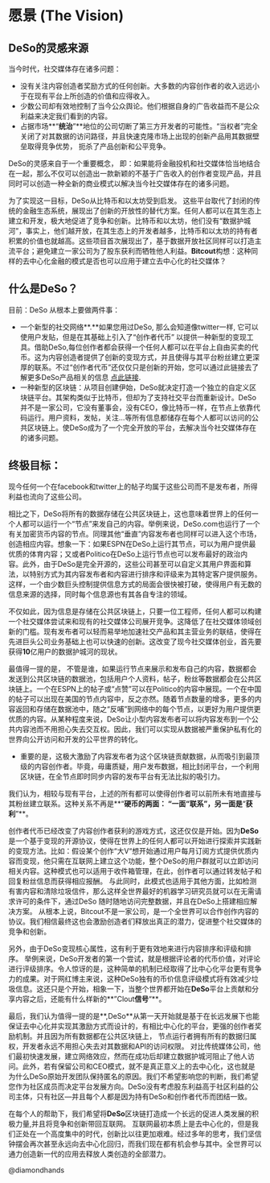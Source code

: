 # 愿景 \(The Vision\)

## **DeSo**的灵感来源

当今时代，社交媒体存在诸多问题：

* 没有关注内容创造者奖励方式的任何创新。大多数的内容创作者的收入远远小于在现有平台上所创造的价值和应得收入。
* 少数公司却有效地控制了当今公众舆论。他们根据自身的广告收益而不是公众利益来决定我们看到的内容。
* 占据市场**“**统治**”**地位的公司切断了第三方开发者的可能性。“当权者”完全关闭了对其数据的访问路径，并且快速克隆市场上出现的创新产品用其数据壁垒取得竞争优势， 扼杀了产品创新和公平竞争。

DeSo的灵感来自于一个重要概念， 即：如果能将金融投机和社交媒体恰当地结合在一起，那么不仅可以创造出一款新颖的不基于广告收入的创作者变现产品，并且同时可以创造一种全新的商业模式以解决当今社交媒体存在的诸多问题。

为了实现这一目标，DeSo从比特币和以太坊受到启发。 这些平台取代了封闭的传统的金融生态系统，展现出了创新的开放性的替代方案。任何人都可以在其生态上建立和开发，极大地促进了竞争和创新。比特币和以太坊，他们没有“数据护城河”，事实上，他们越开放，在其生态上的开发者越多，比特币和以太坊的持有者积累的价值也就越高。这些项目首次展现出了，基于数据开放社区同样可以打造主流平台；避免建立一家公司为了股东获利而牺牲他人利益。**Bitcout**构想：这种同样的去中心化金融的模式是否也可以应用于建立去中心化的社交媒体？

## 什么是**DeSo**？

目前：DeSo 从根本上要做两件事：

* 一个新型的社交网络**.**如果您用过DeSo, 那么会知道像twitter一样, 它可以使用户发贴，但是在其基础上引入了“创作者代币” 以提供一种新型的变现工具。借助DeSo,每位创作者都会获得一个任何人都可以在平台上自由买卖的代币。这为内容创造者提供了创新的变现方式，并且使得与其平台粉丝建立更深厚的联系。不过“创作者代币”还仅仅只是创新的开始，您可以通过此链接去了解更多DeSo产品相关的信息 [点此链接](https://bitclout.com/one_pager.pdf).
* 一种新型的区块链：从项目创建伊始，DeSo就决定打造一个独立的自定义区块链平台。其架构类似于比特币，但却为了支持社交平台而重新设计。DeSo并不是一家公司，它没有董事会，没有CEO，像比特币一样，在节点上依靠代码运行。用户资料，发帖，关注…等所有信息都储存在每个人都可以访问的公共区块链上。使DeSo成为了一个完全开放的平台，去解决当今社交媒体存在的诸多问题。

## 终极目标：

现今任何一个在facebook和twitter上的帖子均属于这些公司而不是发布者，所得利益也流向了这些公司。

相比之下，DeSo将所有的数据存储在公共区块链上，这也意味着世界上的任何一个人都可以运行一个“节点”来发自己的内容。举例来说，DeSo.com也运行了一个有关加密货币内容的节点。同理其他“垂直”内容发布者也同样可以进入这个市场，创造相应内容。想象一下：如果ESPN在DeSo上运行其节点，可以为用户提供最优质的体育内容；又或者Politico在DeSo上运行节点也可以发布最好的政治内容。此外，由于DeSo是完全开源的，这些公司甚至可以自定义其用户界面和算法，以特别方式为其内容发布者和内容进行排序和评级来为其特定客户提供服务。这样，一个由少数巨头控制提供信息方式的局面会很快被打破，使得用户有无数的信息来源的选择，同时每个信息源也有其各自专注的领域。

不仅如此，因为信息是存储在公共区块链上，只要一位工程师，任何人都可以构建一个社交媒体尝试来和现有的社交媒体公司展开竞争。这降低了在社交媒体领域创新的门槛。现有发布者可以轻而易举地加速社交产品和其主营业务的联结，使得在先进巨头公司业务基础上也可以快速的创新。这改变了现今社交媒体创业，首先要获得**10**亿用户的数据护城河的现状。

最值得一提的是， 不管是谁，如果运行节点来展示和发布自己的内容，数据都会发送到公共区块链的数据池，包括用户个人资料，帖子，粉丝等数据都会在公共区块链上。一个在ESPN上的帖子或“点赞”可以在Politico的内容中展现。一个在中国的帖子可以出现在美国的节点内容中，反之亦然。随着节点数量的增多，更多的内容返回和存储在数据池中，随之“反哺”到网络中的每个节点，以更好为用户提供更优质的内容。从某种程度来说，DeSo让小型内容发布者可以将内容发布到一个公共内容池而不用担心失去交互权。因此，我们可以实现从数据被严重保护私有化的世界向公开访问和开发的公平世界的转化。

* 重要的是，这极大激励了内容发布者为这个区块链贡献数据，从而吸引到最顶级的内容创作者。毕竟，毋庸质疑，用户发布数据，相比封闭平台，一个利用区块链，在全节点即时同步内容的发布平台有无法比拟的吸引力。

我们认为，相较与现有平台，上述的所有都可以使得创作者可以前所未有地直接与其粉丝建立联系。这种关系不再是**“**硬币的两面： **“**一面**“**联系**”**，另一面是**“**获利**”**。

创作者代币已经改变了内容创作者获利的游戏方式，这还仅仅是开始。因为**DeSo**是一个基于变现的开源协议，使得在世界上的任何人都可以开始进行探索并实践新的变现方法。比如：假设某个创作“大V“想开始通过用户每月订阅方式提供优质内容而变现，他只需在互联网上建立这个功能，整个DeSo的用户群就可以立即访问相关内容。这种模式也可以适用于收件箱管理，在此，创作者可以通过转发帖子和回复粉丝信息而获得相应报酬。 与此同时，此模式也适用于其他方面，比如检测有害内容和清除垃圾信件，那么这样全世界最好的机器学习研究员就可以在无需请求许可的条件下，通过DeSo 随时随地访问完整数据，并且在DeSo上搭建相应解决方案。 从根本上说，Bitcout不是一家公司，是一个全世界可以合作创作内容的协议。我们相信最终这也会激励创造者们释放出真正的潜力，促进整个社交媒体的竞争和创新。

另外，由于DeSo变现核心属性，这有利于更有效地来进行内容排序和评级和排序。 举例来说，DeSo开发者的第一个尝试，就是根据评论者的代币价值，对评论进行评级排序。令人惊讶的是，这种简单的机制已经取得了比中心化平台更有竞争力的成果。对于网红博主来说，这种DeSo独有的币价信息评级模式将有效减少垃圾信息。这还只是个开始，相象一下，当整个世界都开始在**DeSo**平台上贡献和分享内容之后，还能有什么样新的**”Clout**信号**“**。

最后，我们认为值得一提的是**,DeSo**从第一天开始就是基于在长远发展下也能保证去中心化并实现其激励方式而设计的，有相比中心化的平台，更强的创作者奖励机制。并且因为所有数据都在公共区块链上， 节点运行者拥有所有的数据归属权，开发者永远不用担心失去对其数据和API的访问权限。 对比传统媒体公司，他们最初快速发展，建立网络效应，然而在成功后却建立数据护城河阻止了他人访问。此外，若有保留公司和CEO模式，就不是真正意义上的去中心化，这也就是为什么DeSo原始开发团队保持匿名的原因。我们不希望影响您的判断，我们希望您作为社区成员而决定平台发展方向。DeSo没有考虑股东利益高于社区利益的公司主体，只有社区—并且每个人都是因为持有DeSo和创作者代币而团结一致。

在每个人的帮助下，我们希望将**DeSo**区块链打造成一个长远的促进人类发展的积极力量,并且将竞争和创新带回互联网。 互联网最初本质上是去中心化的，但是我们正处在一个高度集中的时代，创新比以往更加艰难。经过多年的思考，我们坚信钟摆会再次甚至永远向去中心化回归，而我们现在都有机会参与其中。全世界可以通力创造新一代的应用去释放人类创造的全部潜力。

@diamondhands

